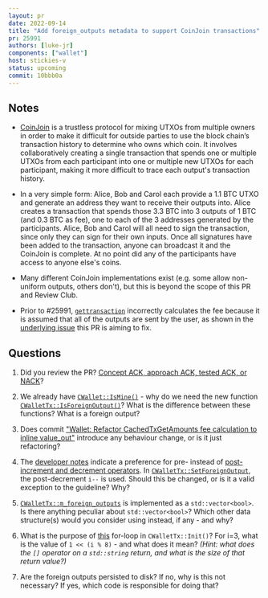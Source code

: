 ```yaml
---
layout: pr
date: 2022-09-14
title: "Add foreign_outputs metadata to support CoinJoin transactions"
pr: 25991
authors: [luke-jr]
components: ["wallet"]
host: stickies-v
status: upcoming
commit: 10bbb0a
---
```


## Notes

- [CoinJoin](https://bitcoinops.org/en/topics/coinjoin) is a trustless protocol for mixing UTXOs from multiple owners in order to make it difficult for outside parties to use the block chain’s transaction history to determine who owns which coin. It involves collaboratively creating a single transaction that spends one or multiple UTXOs from each participant into one or multiple new UTXOs for each participant, making it more difficult to trace each output's transaction history.

- In a very simple form: Alice, Bob and Carol each provide a 1.1 BTC UTXO and generate an address they want to receive their outputs into. Alice creates a transaction that spends those 3.3 BTC into 3 outputs of 1 BTC (and 0.3 BTC as fee), one to each of the 3 addresses generated by the participants. Alice, Bob and Carol will all need to sign the transaction, since only they can sign for their own inputs. Once all signatures have been added to the transaction, anyone can broadcast it and the CoinJoin is complete. At no point did any of the participants have access to anyone else's coins.

- Many different CoinJoin implementations exist (e.g. some allow non-uniform outputs, others don't), but this is beyond the scope of this PR and Review Club.

- Prior to #25991, [`gettransaction`](https://bitcoincore.org/en/doc/22.0.0/rpc/wallet/gettransaction/) incorrectly calculates the fee because it is assumed that all of the outputs are sent by the user, as shown in the [underlying issue](https://github.com/bitcoin/bitcoin/issues/14136) this PR is aiming to fix.

## Questions
1. Did you review the PR? [Concept ACK, approach ACK, tested ACK, or NACK](https://github.com/bitcoin/bitcoin/blob/master/CONTRIBUTING.md#peer-review)?

1. We already have [`CWallet::IsMine()`](https://github.com/bitcoin/bitcoin/blob/5558d2f5496d8fe1c16f9edd1ef395fcd842e6fb/src/wallet/wallet.cpp#L1413-L1421) - why do we need the new function [`CWalletTx::IsForeignOutput()`](https://github.com/bitcoin-core-review-club/bitcoin/blob/10bbb0a5252470c5afe17c38326476be4a523613/src/wallet/transaction.h#L335-L337)? What is the difference between these functions? What is a foreign output?

1. Does commit ["Wallet: Refactor CachedTxGetAmounts fee calculation to inline value_out"](https://github.com/bitcoin/bitcoin/pull/25991/commits/efa22dd36f1399c49c5a149ace5232b700c7b049) introduce any behaviour change, or is it just refactoring?

1. The [developer notes](https://github.com/bitcoin/bitcoin/blob/master/doc/developer-notes.md#coding-style-c) indicate a preference for pre- instead of [post-increment and decrement operators](https://en.cppreference.com/w/cpp/language/operator_incdec). In [`CWalletTx::SetForeignOutput`](https://github.com/bitcoin-core-review-club/bitcoin/blob/10bbb0a5252470c5afe17c38326476be4a523613/src/wallet/transaction.cpp#L28-L36), the post-decrement `i--` is used. Should this be changed, or is it a valid exception to the guideline? Why?

1. [`CWalletTx::m_foreign_outputs`](https://github.com/bitcoin-core-review-club/bitcoin/blob/10bbb0a5252470c5afe17c38326476be4a523613/src/wallet/transaction.h#L193) is implemented as a `std::vector<bool>`. Is there anything peculiar about `std::vector<bool>`? Which other data structure(s) would you consider using instead, if any - and why?

1. What is the purpose of [this](https://github.com/bitcoin-core-review-club/bitcoin/blob/10bbb0a5252470c5afe17c38326476be4a523613/src/wallet/transaction.h#L246-L248) for-loop in `CWalletTx::Init()`? For i=3, what is the value of `1 << (i % 8)` - and what does it mean? *(Hint: what does the `[]` operator on a `std::string` return, and what is the size of that return value?)*

1. Are the foreign outputs persisted to disk? If no, why is this not necessary? If yes, which code is responsible for doing that?


<!-- TODO: After meeting, uncomment and add meeting log between the irc tags
## Meeting Log

{% irc %}
{% endirc %}
-->
